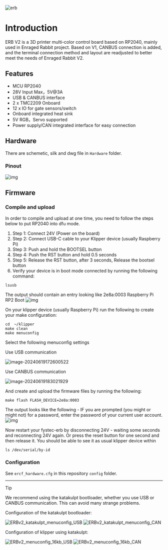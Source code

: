 ![erb](images/ERB_V2.0_4.png)

# Introduction

ERB V2 is a 3D printer multi-color control board based on RP2040, mainly used in Enraged Rabbit project. Based on V1, CANBUS connection is added, and the terminal connection method and layout are readjusted to better meet the needs of Enraged Rabbit V2.

## Features

- MCU RP2040 
- 28V Input Max，5V@3A
- USB & CANBUS interface
- 2 x TMC2209 Onboard
- 12 x IO for gate sensors/switch
- Onboard integrated heat sink
- 5V RGB，Servo supported
- Power supply/CAN integrated interface for easy connection

## Hardware

There are schemetic, silk and dwg file in `Hardware` folder.

### Pinout
![img](images/ERB_V2_PINOUT_00.jpg)

## Firmware

### Compile and upload
In order to compile and upload at one time, you need to follow the steps below to put RP2040 into dfu mode.

1. Step 1: Connect 24V (Power on the board)
2. Step 2: Connect USB-C cable to your Klipper device (usually Raspberry Pi)
3. Step 3: Push and hold the BOOTSEL button
4. Step 4: Push the RST button and hold 0.5 seconds
5. Step 5: Release the RST button, after 3 seconds, Release the bootsel button
6. Verify your device is in boot mode connected by running the following command:

```shell
lsusb
```

The output should contain an entry looking like 2e8a:0003 Raspberry Pi RP2 Boot
![img](https://user-images.githubusercontent.com/46523240/250623553-0dafeb98-9f59-4f13-b555-679653cd394e.png)

On your klipper device (usually Raspberry Pi) run the following to create your make configuration:

```shell
cd  ~/klipper
make clean
make menuconfig
```

Select the following menuconfig settings

Use USB communication

![image-20240619172600522](images/ERBv2_menuconfig_USB.png)

Use CANBUS communication

![image-20240619183021929](images/ERBv2_menuconfig_CAN.png)

And create and upload the firmware files by running the following:

```shell
make flash FLASH_DEVICE=2e8a:0003
```
The output looks like the following - IF you are prompted (you might or might not) for a password, enter the password of your current user account.
![img](https://user-images.githubusercontent.com/46523240/250625435-4fdd95cf-b75b-43e0-8edd-82496b844ae6.png)

Now restart your fystec-erb by disconnecting 24V - waiting some seconds and reconnecting 24V again.
Or press the reset button for one second and then release it.
You should be able to see it as usual klipper device within 
```shell
ls /dev/serial/by-id
```
### Configuration

See `ercf_hardware.cfg` in this repository `config` folder.

---------------------------------------------------

> [!TIP]
> We recommend using the katakulpt bootloader, whether you use USB or CANBUS communication. This can avoid many strange problems.
> 
> Configuration of the katakulpt bootloader:
> 
> ![ERBv2_katakulpt_menuconfig_USB](images/ERBv2_katakulpt_menuconfig_USB.png)
> ![ERBv2_katakulpt_menuconfig_CAN](images/ERBv2_katakulpt_menuconfig_CAN.png)
> 
> Configuration of klipper using katakulpt:
> 
> ![ERBv2_menuconfig_16kb_USB](images/ERBv2_menuconfig_16kb_USB.png)
> ![ERBv2_menuconfig_16kb_CAN](images/ERBv2_menuconfig_16kb_CAN.png)



